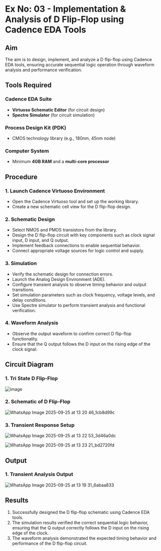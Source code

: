 # Ex No: 03 - Implementation & Analysis of D Flip-Flop using Cadence EDA Tools

## Aim
The aim is to design, implement, and analyze a D flip-flop using Cadence EDA tools, ensuring accurate sequential logic operation through waveform analysis and performance verification.

## Tools Required

### Cadence EDA Suite
- **Virtuoso Schematic Editor** (for circuit design)
- **Spectre Simulator** (for circuit simulation)

### Process Design Kit (PDK)
- CMOS technology library (e.g., 180nm, 45nm node)

### Computer System
- Minimum **4GB RAM** and a **multi-core processor**

## Procedure

### 1. Launch Cadence Virtuoso Environment
- Open the Cadence Virtuoso tool and set up the working library.
- Create a new schematic cell view for the D flip-flop design.

### 2. Schematic Design
- Select NMOS and PMOS transistors from the library.
- Design the D flip-flop circuit with key components such as clock signal input, D input, and Q output.
- Implement feedback connections to enable sequential behavior.
- Connect appropriate voltage sources for logic control and supply.

### 3. Simulation
- Verify the schematic design for connection errors.
- Launch the Analog Design Environment (ADE).
- Configure transient analysis to observe timing behavior and output transitions.
- Set simulation parameters such as clock frequency, voltage levels, and delay conditions.
- Use Spectre simulator to perform transient analysis and functional verification.

### 4. Waveform Analysis
- Observe the output waveform to confirm correct D flip-flop functionality.
- Ensure that the Q output follows the D input on the rising edge of the clock signal.

## Circuit Diagram

### 1. Tri State D Flip-Flop
![image](https://github.com/user-attachments/assets/ddf3603b-bdfd-41f2-8a98-4ad93862fd9f)

### 2. Schematic of D Flip-Flop
![WhatsApp Image 2025-09-25 at 13 20 46_1cb8d99c](https://github.com/user-attachments/assets/73b55389-acd3-4f8c-a05d-f5271dd16522)



### 3. Transient Response Setup

![WhatsApp Image 2025-09-25 at 13 22 53_3d46a0dc](https://github.com/user-attachments/assets/a4c75f3a-faa5-47cf-876e-636e882e9d38)


![WhatsApp Image 2025-09-25 at 13 23 21_bd2720fd](https://github.com/user-attachments/assets/6eb3cba7-1324-4523-8cb2-46dcda5b1b43)


## Output

### 1. Transient Analysis Output
![WhatsApp Image 2025-09-25 at 13 19 31_6abaa833](https://github.com/user-attachments/assets/509bda9b-395b-4679-b7dd-db671d865833)



## Results
1. Successfully designed the D flip-flop schematic using Cadence EDA tools.
2. The simulation results verified the correct sequential logic behavior, ensuring that the Q output correctly follows the D input on the rising edge of the clock.
3. The waveform analysis demonstrated the expected timing behavior and performance of the D flip-flop circuit.
